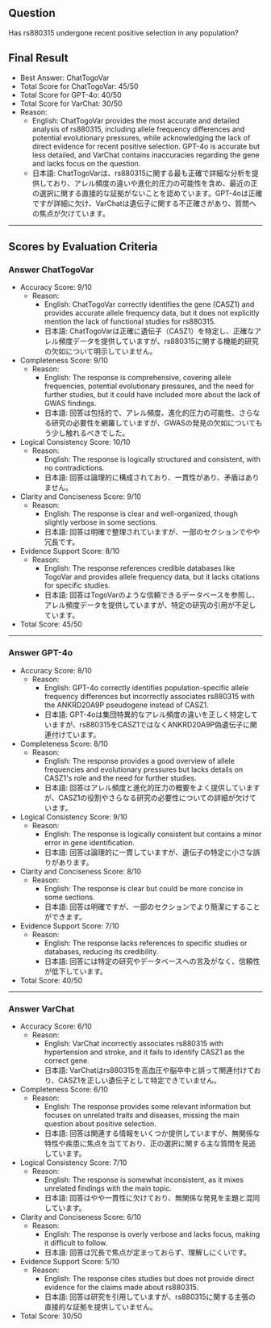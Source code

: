 ## Question

Has rs880315 undergone recent positive selection in any population?

## Final Result

- Best Answer: ChatTogoVar
- Total Score for ChatTogoVar: 45/50
- Total Score for GPT-4o: 40/50
- Total Score for VarChat: 30/50
- Reason:
  - English: ChatTogoVar provides the most accurate and detailed analysis of rs880315, including allele frequency differences and potential evolutionary pressures, while acknowledging the lack of direct evidence for recent positive selection. GPT-4o is accurate but less detailed, and VarChat contains inaccuracies regarding the gene and lacks focus on the question.
  - 日本語: ChatTogoVarは、rs880315に関する最も正確で詳細な分析を提供しており、アレル頻度の違いや進化的圧力の可能性を含め、最近の正の選択に関する直接的な証拠がないことを認めています。GPT-4oは正確ですが詳細に欠け、VarChatは遺伝子に関する不正確さがあり、質問への焦点が欠けています。

---

## Scores by Evaluation Criteria

### Answer ChatTogoVar
- Accuracy Score: 9/10
  - Reason: 
    - English: ChatTogoVar correctly identifies the gene (CASZ1) and provides accurate allele frequency data, but it does not explicitly mention the lack of functional studies for rs880315.
    - 日本語: ChatTogoVarは正確に遺伝子（CASZ1）を特定し、正確なアレル頻度データを提供していますが、rs880315に関する機能的研究の欠如について明示していません。
- Completeness Score: 9/10
  - Reason: 
    - English: The response is comprehensive, covering allele frequencies, potential evolutionary pressures, and the need for further studies, but it could have included more about the lack of GWAS findings.
    - 日本語: 回答は包括的で、アレル頻度、進化的圧力の可能性、さらなる研究の必要性を網羅していますが、GWASの発見の欠如についてもう少し触れるべきでした。
- Logical Consistency Score: 10/10
  - Reason: 
    - English: The response is logically structured and consistent, with no contradictions.
    - 日本語: 回答は論理的に構成されており、一貫性があり、矛盾はありません。
- Clarity and Conciseness Score: 9/10
  - Reason: 
    - English: The response is clear and well-organized, though slightly verbose in some sections.
    - 日本語: 回答は明確で整理されていますが、一部のセクションでやや冗長です。
- Evidence Support Score: 8/10
  - Reason: 
    - English: The response references credible databases like TogoVar and provides allele frequency data, but it lacks citations for specific studies.
    - 日本語: 回答はTogoVarのような信頼できるデータベースを参照し、アレル頻度データを提供していますが、特定の研究の引用が不足しています。
- Total Score: 45/50

---

### Answer GPT-4o
- Accuracy Score: 8/10
  - Reason: 
    - English: GPT-4o correctly identifies population-specific allele frequency differences but incorrectly associates rs880315 with the ANKRD20A9P pseudogene instead of CASZ1.
    - 日本語: GPT-4oは集団特異的なアレル頻度の違いを正しく特定していますが、rs880315をCASZ1ではなくANKRD20A9P偽遺伝子に関連付けています。
- Completeness Score: 8/10
  - Reason: 
    - English: The response provides a good overview of allele frequencies and evolutionary pressures but lacks details on CASZ1's role and the need for further studies.
    - 日本語: 回答はアレル頻度と進化的圧力の概要をよく提供していますが、CASZ1の役割やさらなる研究の必要性についての詳細が欠けています。
- Logical Consistency Score: 9/10
  - Reason: 
    - English: The response is logically consistent but contains a minor error in gene identification.
    - 日本語: 回答は論理的に一貫していますが、遺伝子の特定に小さな誤りがあります。
- Clarity and Conciseness Score: 8/10
  - Reason: 
    - English: The response is clear but could be more concise in some sections.
    - 日本語: 回答は明確ですが、一部のセクションでより簡潔にすることができます。
- Evidence Support Score: 7/10
  - Reason: 
    - English: The response lacks references to specific studies or databases, reducing its credibility.
    - 日本語: 回答には特定の研究やデータベースへの言及がなく、信頼性が低下しています。
- Total Score: 40/50

---

### Answer VarChat
- Accuracy Score: 6/10
  - Reason: 
    - English: VarChat incorrectly associates rs880315 with hypertension and stroke, and it fails to identify CASZ1 as the correct gene.
    - 日本語: VarChatはrs880315を高血圧や脳卒中と誤って関連付けており、CASZ1を正しい遺伝子として特定できていません。
- Completeness Score: 6/10
  - Reason: 
    - English: The response provides some relevant information but focuses on unrelated traits and diseases, missing the main question about positive selection.
    - 日本語: 回答は関連する情報をいくつか提供していますが、無関係な特性や疾患に焦点を当てており、正の選択に関する主な質問を見逃しています。
- Logical Consistency Score: 7/10
  - Reason: 
    - English: The response is somewhat inconsistent, as it mixes unrelated findings with the main topic.
    - 日本語: 回答はやや一貫性に欠けており、無関係な発見を主題と混同しています。
- Clarity and Conciseness Score: 6/10
  - Reason: 
    - English: The response is overly verbose and lacks focus, making it difficult to follow.
    - 日本語: 回答は冗長で焦点が定まっておらず、理解しにくいです。
- Evidence Support Score: 5/10
  - Reason: 
    - English: The response cites studies but does not provide direct evidence for the claims made about rs880315.
    - 日本語: 回答は研究を引用していますが、rs880315に関する主張の直接的な証拠を提供していません。
- Total Score: 30/50